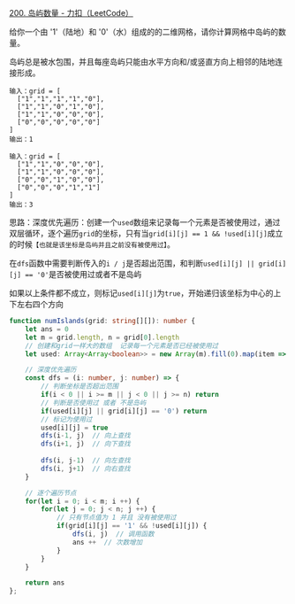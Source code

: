 [200. 岛屿数量 - 力扣（LeetCode）](https://leetcode.cn/problems/number-of-islands/)

给你一个由 '1'（陆地）和 '0'（水）组成的的二维网格，请你计算网格中岛屿的数量。

岛屿总是被水包围，并且每座岛屿只能由水平方向和/或竖直方向上相邻的陆地连接形成。

```
输入：grid = [
  ["1","1","1","1","0"],
  ["1","1","0","1","0"],
  ["1","1","0","0","0"],
  ["0","0","0","0","0"]
]
输出：1

输入：grid = [
  ["1","1","0","0","0"],
  ["1","1","0","0","0"],
  ["0","0","1","0","0"],
  ["0","0","0","1","1"]
]
输出：3
```

思路：深度优先遍历：创建一个`used`数组来记录每一个元素是否被使用过，通过双层循环，逐个遍历`grid`的坐标，只有当`grid[i][j] == 1 && !used[i][j]`成立的时候`【也就是该坐标是岛屿并且之前没有被使用过】`。

在`dfs`函数中需要判断传入的`i / j`是否超出范围，和判断`used[i][j] || grid[i][j] == '0'`是否被使用过或者不是岛屿

  如果以上条件都不成立，则标记`used[i][j]`为`true`，开始递归该坐标为中心的上下左右四个方向

```typescript
function numIslands(grid: string[][]): number {
    let ans = 0
    let m = grid.length, n = grid[0].length
    // 创建和grid一样大的数组  记录每一个元素是否已经被使用过
    let used: Array<Array<boolean>> = new Array(m).fill(0).map(item => item = new Array(n).fill(false))

    // 深度优先遍历
    const dfs = (i: number, j: number) => {
        // 判断坐标是否超出范围
        if(i < 0 || i >= m || j < 0 || j >= n) return
        // 判断是否使用过 或者 不是岛屿
        if(used[i][j] || grid[i][j] == '0') return
        // 标记为使用过
        used[i][j] = true
        dfs(i-1, j)  // 向上查找
        dfs(i+1, j)  // 向下查找
        
        dfs(i, j-1)  // 向左查找
        dfs(i, j+1)  // 向右查找
    }

    // 逐个遍历节点
    for(let i = 0; i < m; i ++) {
        for(let j = 0; j < n; j ++) {
            // 只有节点值为 1 并且 没有被使用过
            if(grid[i][j] == '1' && !used[i][j]) {
                dfs(i, j)  // 调用函数
                ans ++  // 次数增加
            }
        }
    }

    return ans
};
```

